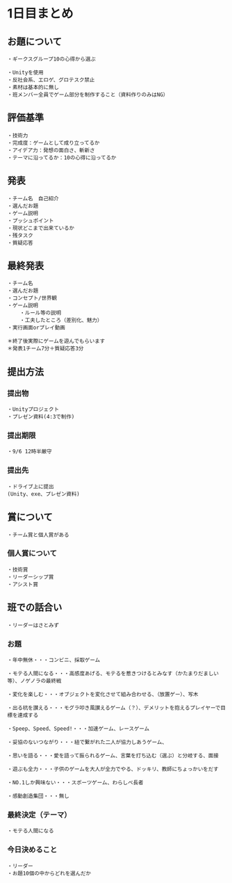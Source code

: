 # 1日目まとめ

## お題について

    ・ギークスグループ10の心得から選ぶ

    ・Unityを使用
    ・反社会系、エロゲ、グロテスク禁止
    ・素材は基本的に無し
    ・班メンバー全員でゲーム部分を制作すること（資料作りのみはNG）

## 評価基準

    ・技術力
    ・完成度：ゲームとして成り立ってるか
    ・アイデア力：発想の面白さ、斬新さ
    ・テーマに沿ってるか：10の心得に沿ってるか

## 発表

    ・チーム名　自己紹介
    ・選んだお題
    ・ゲーム説明
    ・プッシュポイント
    ・現状どこまで出来ているか
    ・残タスク
    ・質疑応答

## 最終発表

    ・チーム名
    ・選んだお題
    ・コンセプト/世界観
    ・ゲーム説明
        ・ルール等の説明
        ・工夫したところ（差別化、魅力）
    ・実行画面orプレイ動画

    ＊終了後実際にゲームを遊んでもらいます
    ＊発表1チーム7分＋質疑応答3分

## 提出方法

### 提出物

    ・Unityプロジェクト
    ・プレゼン資料(4:3で制作)

### 提出期限

    ・9/6 12時半厳守

### 提出先

    ・ドライブ上に提出
    (Unity、exe、プレゼン資料)

## 賞について

    ・チーム賞と個人賞がある

### 個人賞について

    ・技術賞
    ・リーダーシップ賞
    ・アシスト賞

## 班での話合い

    ・リーダーはさとみず

### お題

    ・年中無休・・・コンビニ、採取ゲーム

    ・モテる人間になる・・・高感度あげる、モテるを惹きつけるとみなす（かたまりだましい等）、ノゲノラの最終戦

    ・変化を楽しむ・・・オブジェクトを変化させて組み合わせる、（放置ゲー）、写木

    ・出る杭を讃える・・・モグラ叩き風讃えるゲーム（？）、デメリットを抱えるプレイヤーで目標を達成する

    ・Speep、Speed、Speed!・・・加速ゲーム、レースゲーム

    ・妥協のないつながり・・・紐で繋がれた二人が協力しあうゲーム、

    ・思いを語る・・・愛を語って振られるゲーム、言葉を打ち込む（選ぶ）と分岐する、面接

    ・遊ぶも全力・・・子供のゲームを大人が全力でやる、ドッキリ、教師にちょっかいをだす

    ・NO.1しか興味ない・・・スポーツゲーム、わらしべ長者

    ・感動創造集団・・・無し

### 最終決定（テーマ）

    ・モテる人間になる

### 今日決めること

    ・リーダー
    ・お題10個の中からどれを選んだか
